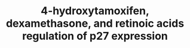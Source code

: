 ---
annotations:
- id: PW:0000624
  parent: disease pathway
  type: Pathway Ontology
  value: breast cancer pathway
- id: DOID:1612
  parent: disease of cellular proliferation
  type: Disease Ontology
  value: breast cancer
- id: PW:0000605
  parent: disease pathway
  type: Pathway Ontology
  value: cancer pathway
- id: DOID:162
  parent: disease of cellular proliferation
  type: Disease Ontology
  value: cancer
authors:
- AARandCo
- Khanspers
- Egonw
- AlexanderPico
- AMTan
- Ariutta
- Fehrhart
- Eweitz
communities:
- CPTAC
description: 'This pathway is modeled after Figure 7 in the article ''''Upstream molecular
  signaling pathways of p27(Kip1) expression: effects of 4-hydroxytamoxifen, dexamethasone,
  and retinoic acids'''' (See Bibliography). Several anticancer agents up-regulate
  expression of p27, a cyclin-dpendent kinase inhibitor that blocks the transition
  from G1 to S phase. The pathways used by the anticancer agents (retinoic acids,
  4-hydroxytamoxifen, dexamethasone) are shown above from human breast cancer cells.'
last-edited: 2021-12-23
ndex: 2a6fed18-8b68-11eb-9e72-0ac135e8bacf
organisms:
- Homo sapiens
redirect_from:
- /index.php/Pathway:WP3879
- /instance/WP3879
- /instance/WP3879_r123400
revision: r123400
schema-jsonld:
- '@context': https://schema.org/
  '@id': https://wikipathways.github.io/pathways/WP3879.html
  '@type': Dataset
  creator:
    '@type': Organization
    name: WikiPathways
  description: 'This pathway is modeled after Figure 7 in the article ''''Upstream
    molecular signaling pathways of p27(Kip1) expression: effects of 4-hydroxytamoxifen,
    dexamethasone, and retinoic acids'''' (See Bibliography). Several anticancer agents
    up-regulate expression of p27, a cyclin-dpendent kinase inhibitor that blocks
    the transition from G1 to S phase. The pathways used by the anticancer agents
    (retinoic acids, 4-hydroxytamoxifen, dexamethasone) are shown above from human
    breast cancer cells.'
  keywords:
  - 4-Hydroxytamoxifen
  - AICA Riboside Compound C
  - AKT
  - AMPK
  - Dexamethasone
  - EIF4EBP1
  - ERK Inhibitor I
  - ERK1
  - ERK2
  - LY 294, 002
  - MEK1
  - MEK2
  - MKK3
  - MKK6
  - MNK1
  - MNK2
  - Mlk3
  - NSC119889
  - PBK
  - PD98059
  - Raf
  - Retinoic Acids?
  - Rotenone
  - SB202190
  - TSC
  - Triciribine
  - eIF4E
  - mTOR
  - p38MAPK
  license: CC0
  name: 4-hydroxytamoxifen, dexamethasone, and retinoic acids regulation of p27 expression
seo: CreativeWork
title: 4-hydroxytamoxifen, dexamethasone, and retinoic acids regulation of p27 expression
wpid: WP3879
---
